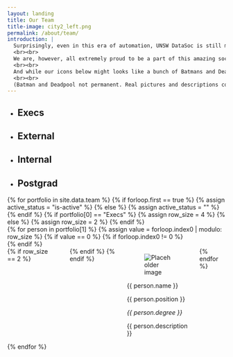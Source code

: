 ```yaml
---
layout: landing
title: Our Team
title-image: city2_left.png
permalink: /about/team/
introduction: |
  Surprisingly, even in this era of automation, UNSW DataSoc is still managed by a team of longwithstanding, soon-to-be-obsolete humans.
  <br><br>
  We are, however, all extremely proud to be a part of this amazing society to help other students develop skills and knowledge in data science and artificial intelligence.
  <br><br>
  And while our icons below might looks like a bunch of Batmans and Deadpools, we are actually real people and we're always up for a chat!
  <br><br>
  (Batman and Deadpool not permanent. Real pictures and descriptions coming!)
---
```


<div class="hero-body">
	<div class="tabs is-boxed is-centered main-menu is-large" id="nav">
		<ul>
			<li data-target="pane-1" id="1" class="is-active">
				<a><h2 class="title is-3">Execs</h2></a>
			</li>
			<li data-target="pane-2" id="2">
				<a><h2 class="title is-3">External</h2></a>
			</li>
			<li data-target="pane-3" id="3">
				<a><h2 class="title is-3">Internal</h2></a>
			</li>
			<li data-target="pane-4" id="4">
				<a><h2 class="title is-3">Postgrad</h2></a>
			</li>
		</ul>
	</div>
	<div class="tab-content">
	{% for portfolio in site.data.team %}
		{% if forloop.first == true %}
			{% assign active_status = "is-active" %}
		{% else %}
			{% assign active_status = "" %}
		{% endif %}
		{% if portfolio[0] == "Execs" %}
			{% assign row_size = 4 %}
		{% else %}
			{% assign row_size = 2 %}
		{% endif %}
		<div class="tab-pane {{ active_status }}" id="pane-{{ forloop.index }}">
			<div class="content">
				<div class="content-wrapper">
					{% for person in portfolio[1] %}
					{% assign value = forloop.index0 | modulo: row_size %}
					{% if value == 0 %}
						{% if forloop.index0 != 0 %}
					</div>
						{% endif %}
					<div class="columns">
						{% if row_size == 2 %}
					<div class="column is-3">
					</div>
						{% endif %}
					{% endif %}
						<div class="column is-3">
							<div class="card">
								<div class="card-image is-square">
								  <figure>
									<img src="{{ person.image | prepend: '/assets/images/team/' }}" alt="Placeholder image">
								  </figure>
								</div>
								<div class="card-content">
								  <div class="media">
									<div class="media-content">
									  <p class="title is-4">{{ person.name }}</p>
									  <p class="subtitle is-6">{{ person.position }}</p>
									</div>
								  </div>
								  <div class="content">
									<p><i>{{ person.degree }}</i></p>
									<p>{{ person.description }}</p>
								  </div>
								</div>
							  </div>
						</div>
					{% endfor %}
					</div>
				</div>
			</div>
		</div>
	{% endfor %}
</div>